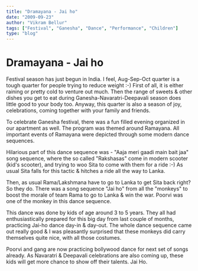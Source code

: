 ```yaml
---
title: "Dramayana - Jai ho"
date: "2009-09-23"
author: "Vikram Bellur"
tags: ["Festival", "Ganesha", "Dance", "Performance", "Children"]
type: "blog"
---
```


# Dramayana - Jai ho

Festival season has just begun in India. I feel, Aug-Sep-Oct quarter is a tough quarter for people trying to reduce weight :-) First of all, it is either raining or pretty cold to venture out much. Then the range of sweets & other dishes you get to eat during Ganesha-Navaratri-Deepavali season does little good to your body too. Anyway, this quarter is also a season of joy, celebrations, coming together with your family and friends.

To celebrate Ganesha festival, there was a fun filled evening organized in our apartment as well. The program was themed around Ramayana. All important events of Ramayana were depicted through some modern dance sequences.

Hilarious part of this dance sequence was - "Aaja meri gaadi main bait jaa" song sequence, where the so called "Rakshasas" come in modern scooter (kid's scooter), and trying to woo Sita to come with them for a ride :-) As usual Sita falls for this tactic & hitches a ride all the way to Lanka.

Then, as usual Rama/Lakshmana have to go to Lanka to get Sita back right? So they do. There was a song sequence "Jai ho" from all the "monkeys" to boost the morale of team Rama to go to Lanka & win the war. Poorvi was one of the monkey in this dance sequence.

This dance was done by kids of age around 3 to 5 years. They all had enthusiastically prepared for this big day from last couple of months, practicing Jai-ho dance day-in & day-out. The whole dance sequence came out really good & I was pleasantly surprised that these monkeys did carry themselves quite nice, with all those costumes.

Poorvi and gang are now practicing bollywood dance for next set of songs already. As Navaratri & Deepavali celebrations are also coming up, these kids will get more chance to show off their talents. Jai Ho.
